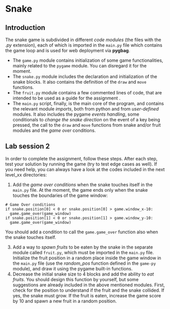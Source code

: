 # Snake
## Introduction

The snake game is subdivided in different _code modules_ (the files with the _.py_ extension), each of which is imported in the `main.py` file which contains the game loop and is used for web deployment via **pygbag**.
- The `game.py` module contains initialization of some game functionalities, mainly related to the `pygame` module. You can disregard it for the moment.
- The `snake.py` module includes the declaration and initialization of the snake blocks. It also contains the definition of the `draw` and `move` functions.
- The `fruit.py` module contains a few commented lines of code, that are intended to be used as a guide for the assignment .
- The `main.py` script, finally, is the main core of the program, and contains the relevant module _imports_, both from python and from _user-defined_ modules. It also includes the pygame _events handling_, some conditionals to _change the snake direction_ on the event of a key being pressed, the call to the `draw` and `move` functions from snake and/or fruit modules and the _game over_ conditions.

## Lab session 2

In order to complete the assignment, follow these steps. After each step, test your solution by running the game (try to test edge cases as well). If you need help, you can always have a look at the codes included in the next level_xx directories:

1. Add the _game over conditions_ when the snake touches itself in the `main.py` file. At the moment, the game ends only when the snake touches the boundaries of the game window:
  ```
  # Game Over conditions
  if snake.position[0] < 0 or snake.position[0] > game.window_x-10:
    game.game_over(game_window)
  if snake.position[1] < 0 or snake.position[1] > game.window_y-10:
    game.game_over(game_window)
  ```
You should add a condition to call the `game.game_over` function also when the snake touches itself.

3. Add a way to  _spawn fruits_ to be eaten by the snake in the separate module called `fruit.py`, which must be imported in the `main.py` file. Initialize the fruit position in a random place inside the game window in the `main.py` file (use the _random_pos_ function defined in the `game-py` module), and draw it using the pygame built-in functions.
4. Decrease the initial snake size to 4 blocks and add the ability to _eat fruits_. You should design this function by yourself, but some suggestions are already included in the above mentioned modules. First, check for the position to understand if the fruit and the snake collided. If yes, the snake must grow. If the fruit is eaten, increase the game score by 10 and spawn a new fruit in a random position.
